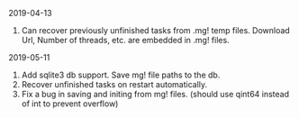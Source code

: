 2019-04-13
1. Can recover previously unfinished tasks from .mg! temp files.
   Download Url, Number of threads, etc. are embedded in .mg! files.

2019-05-11
1. Add sqlite3 db support. Save mg! file paths to the db.
2. Recover unfinished tasks on restart automatically.
3. Fix a bug in saving and initing from mg! files. (should use qint64 instead of int to prevent overflow)
